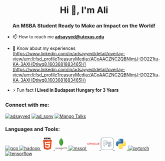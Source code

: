 <h1 align="center">Hi 👋, I'm Ali</h1>
<h3 align="center">An MSBA Student Ready to Make an Impact on the World!</h3>

- 📫 How to reach me **adsayyed@utexas.edu**

- 📄 Know about my experiences [https://www.linkedin.com/in/adsayyed/detail/overlay-view/urn:li:fsd_profileTreasuryMedia:(ACoAACZNC2QBNImjJ-DO221tu-KA-3AXHDtiwq8,1603681883465)/](https://www.linkedin.com/in/adsayyed/detail/overlay-view/urn:li:fsd_profileTreasuryMedia:(ACoAACZNC2QBNImjJ-DO221tu-KA-3AXHDtiwq8,1603681883465)/)

- ⚡ Fun fact **I Lived in Budapest Hungary for 3 Years**

<h3 align="left">Connect with me:</h3>
<p align="left">
<a href="https://linkedin.com/in/adsayyed" target="blank"><img align="center" src="https://cdn.jsdelivr.net/npm/simple-icons@3.0.1/icons/linkedin.svg" alt="adsayyed" height="30" width="40" /></a>
<a href="https://instagram.com/ad_sony" target="blank"><img align="center" src="https://cdn.jsdelivr.net/npm/simple-icons@3.0.1/icons/instagram.svg" alt="ad_sony" height="30" width="40" /></a>
<a href="https://bit.do/MangoTalks" target="blank"><img align="center" src="https://cdn.jsdelivr.net/npm/simple-icons@3.0.1/icons/youtube.svg" alt="Mango Talks" height="30" width="40" /></a>
</p>

<h3 align="left">Languages and Tools:</h3>
<p align="left"> <a href="https://cloud.google.com" target="_blank"> <img src="https://www.vectorlogo.zone/logos/google_cloud/google_cloud-icon.svg" alt="gcp" width="40" height="40"/> </a> <a href="https://hadoop.apache.org/" target="_blank"> <img src="https://www.vectorlogo.zone/logos/apache_hadoop/apache_hadoop-icon.svg" alt="hadoop" width="40" height="40"/> </a> <a href="https://www.w3.org/html/" target="_blank"> <img src="https://raw.githubusercontent.com/devicons/devicon/master/icons/html5/html5-original-wordmark.svg" alt="html5" width="40" height="40"/> </a> <a href="https://www.mongodb.com/" target="_blank"> <img src="https://raw.githubusercontent.com/devicons/devicon/master/icons/mongodb/mongodb-original-wordmark.svg" alt="mongodb" width="40" height="40"/> </a> <a href="https://www.microsoft.com/en-us/sql-server" target="_blank"> <img src="https://cdn.worldvectorlogo.com/logos/microsoft-sql-server.svg" alt="mssql" width="40" height="40"/> </a> <a href="https://www.oracle.com/" target="_blank"> <img src="https://raw.githubusercontent.com/devicons/devicon/master/icons/oracle/oracle-original.svg" alt="oracle" width="40" height="40"/> </a> <a href="https://www.photoshop.com/en" target="_blank"> <img src="https://raw.githubusercontent.com/devicons/devicon/master/icons/photoshop/photoshop-line.svg" alt="photoshop" width="40" height="40"/> </a> <a href="https://www.python.org" target="_blank"> <img src="https://raw.githubusercontent.com/devicons/devicon/master/icons/python/python-original.svg" alt="python" width="40" height="40"/> </a> <a href="https://pytorch.org/" target="_blank"> <img src="https://www.vectorlogo.zone/logos/pytorch/pytorch-icon.svg" alt="pytorch" width="40" height="40"/> </a> <a href="https://www.tensorflow.org" target="_blank"> <img src="https://www.vectorlogo.zone/logos/tensorflow/tensorflow-icon.svg" alt="tensorflow" width="40" height="40"/> </a> </p>
